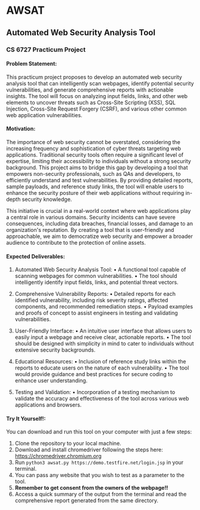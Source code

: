 # AWSAT
## Automated Web Security Analysis Tool
### CS 6727 Practicum Project

#### Problem Statement:
This practicum project proposes to develop an automated web security analysis tool that can intelligently scan webpages, identify potential security vulnerabilities, and generate comprehensive reports with actionable insights. The tool will focus on analyzing input fields, links, and other web elements to uncover threats such as Cross-Site Scripting (XSS), SQL Injection, Cross-Site Request Forgery (CSRF), and various other common web application vulnerabilities.

#### Motivation:
The importance of web security cannot be overstated, considering the increasing frequency and sophistication of cyber threats targeting web applications. Traditional security tools often require a significant level of expertise, limiting their accessibility to individuals without a strong security background. This project aims to bridge this gap by developing a tool that empowers non-security professionals, such as QAs and developers, to efficiently understand and test vulnerabilities. By providing detailed reports, sample payloads, and reference study links, the tool will enable users to enhance the security posture of their web applications without requiring in-depth security knowledge.

This initiative is crucial in a real-world context where web applications play a central role in various domains. Security incidents can have severe consequences, including data breaches, financial losses, and damage to an organization's reputation. By creating a tool that is user-friendly and approachable, we aim to democratize web security and empower a broader audience to contribute to the protection of online assets.

#### Expected Deliverables:

1.	Automated Web Security Analysis Tool:
•	A functional tool capable of scanning webpages for common vulnerabilities.
•	The tool should intelligently identify input fields, links, and potential threat vectors.

2.	Comprehensive Vulnerability Reports:
•	Detailed reports for each identified vulnerability, including risk severity ratings, affected components, and recommended remediation steps.
•	Payload examples and proofs of concept to assist engineers in testing and validating vulnerabilities.

3.	User-Friendly Interface:
•	An intuitive user interface that allows users to easily input a webpage and receive clear, actionable reports.
•	The tool should be designed with simplicity in mind to cater to individuals without extensive security backgrounds.

4.	Educational Resources:
•	Inclusion of reference study links within the reports to educate users on the nature of each vulnerability.
•	The tool would provide guidance and best practices for secure coding to enhance user understanding.

5.	Testing and Validation:
•	Incorporation of a testing mechanism to validate the accuracy and effectiveness of the tool across various web applications and browsers.

#### Try It Yourself!:
You can download and run this tool on your computer with just a few steps:

1. Clone the repository to your local machine.
2. Download and install chromedriver following the steps here: https://chromedriver.chromium.org
3. Run ```python3 awsat.py https://demo.testfire.net/login.jsp``` in your terminal.
4. You can pass any website that you wish to test as a parameter to the tool.
5. **Remember to get consent from the owners of the webpage!!**
6. Access a quick summary of the output from the terminal and read the comprehensive report generated from the same directory.
